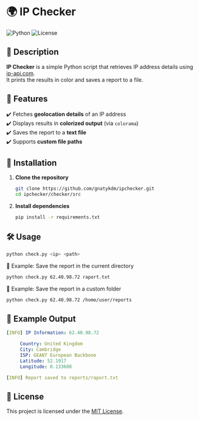 # 🌍 IP Checker

![Python](https://img.shields.io/badge/Python-3.8%2B-blue) ![License](https://img.shields.io/badge/License-MIT-green)

## 📖 Description
**IP Checker** is a simple Python script that retrieves IP address details using [ip-api.com](http://ip-api.com/).  
It prints the results in color and saves a report to a file.

## 🚀 Features
✔️ Fetches **geolocation details** of an IP address  
✔️ Displays results in **colorized output** (via `colorama`)  
✔️ Saves the report to a **text file**  
✔️ Supports **custom file paths**  

## 🔧 Installation
1. **Clone the repository**  
    ```bash
    git clone https://github.com/gnatykdm/ipchecker.git
    cd ipchecker/checker/src
    ```
2. **Install dependencies**  
    ```bash
    pip install -r requirements.txt
    ```

## 🛠️ Usage
```bash
python check.py <ip> <path>
```
🔹 Example: Save the report in the current directory
```bash
python check.py 62.40.98.72 raport.txt
```
🔹 Example: Save the report in a custom folder
```bash
python check.py 62.40.98.72 /home/user/reports
```

## 📜 Example Output
```yaml
[INFO] IP Information: 62.40.98.72

     Country: United Kingdom
     City: Cambridge
     ISP: GEANT European Backbone
     Latitude: 52.1917
     Longitude: 0.133608

[INFO] Report saved to reports/raport.txt
```

## 📄 License
This project is licensed under the [MIT License](LICENSE).
